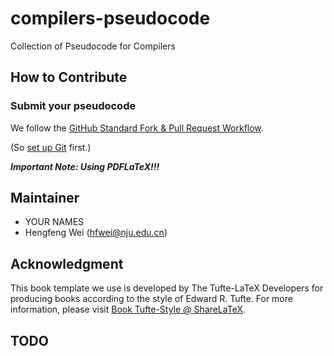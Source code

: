 # compilers-pseudocode

Collection of Pseudocode for Compilers

## How to Contribute

### Submit your pseudocode
We follow the [GitHub Standard Fork & Pull Request Workflow](https://gist.github.com/Chaser324/ce0505fbed06b947d962).

(So [set up Git](https://help.github.com/articles/set-up-git/) first.)

***Important Note: Using PDFLaTeX!!!***

## Maintainer
- YOUR NAMES
- Hengfeng Wei (hfwei@nju.edu.cn)

## Acknowledgment

This book template we use is developed by The Tufte-LaTeX Developers 
for producing books according to the style of Edward R. Tufte.
For more information, please visit [Book Tufte-Style @ ShareLaTeX](https://www.sharelatex.com/templates/54e21007fd6c05e77b8fdfed).

## TODO